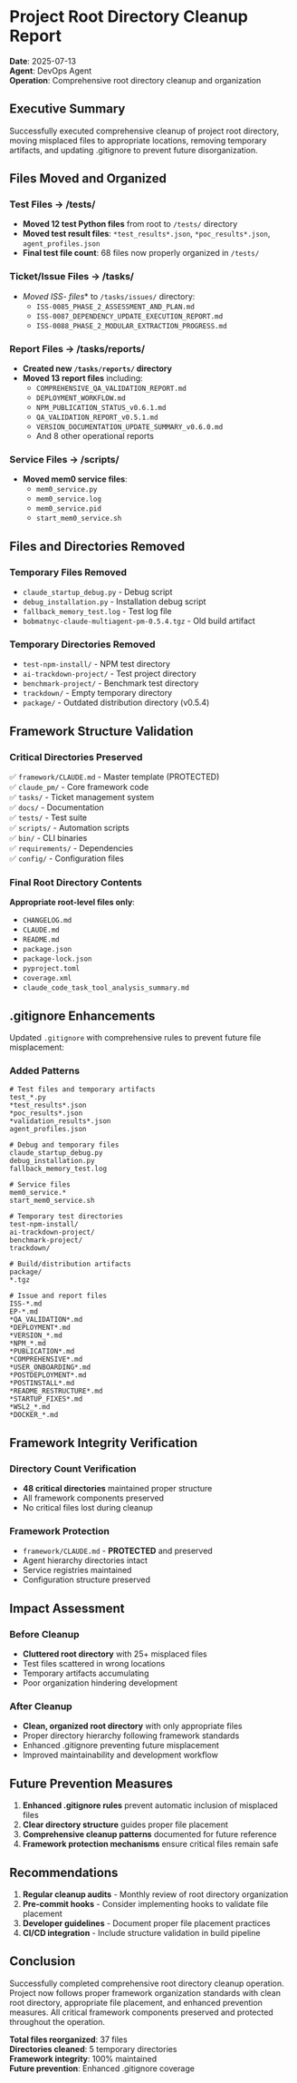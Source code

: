 # Project Root Directory Cleanup Report

**Date**: 2025-07-13  
**Agent**: DevOps Agent  
**Operation**: Comprehensive root directory cleanup and organization

## Executive Summary

Successfully executed comprehensive cleanup of project root directory, moving misplaced files to appropriate locations, removing temporary artifacts, and updating .gitignore to prevent future disorganization.

## Files Moved and Organized

### Test Files → /tests/
- **Moved 12 test Python files** from root to `/tests/` directory
- **Moved test result files**: `*test_results*.json`, `*poc_results*.json`, `agent_profiles.json`
- **Final test file count**: 68 files now properly organized in `/tests/`

### Ticket/Issue Files → /tasks/
- **Moved ISS-* files** to `/tasks/issues/` directory:
  - `ISS-0085_PHASE_2_ASSESSMENT_AND_PLAN.md`
  - `ISS-0087_DEPENDENCY_UPDATE_EXECUTION_REPORT.md`
  - `ISS-0088_PHASE_2_MODULAR_EXTRACTION_PROGRESS.md`

### Report Files → /tasks/reports/
- **Created new `/tasks/reports/` directory**
- **Moved 13 report files** including:
  - `COMPREHENSIVE_QA_VALIDATION_REPORT.md`
  - `DEPLOYMENT_WORKFLOW.md`
  - `NPM_PUBLICATION_STATUS_v0.6.1.md`
  - `QA_VALIDATION_REPORT_v0.5.1.md`
  - `VERSION_DOCUMENTATION_UPDATE_SUMMARY_v0.6.0.md`
  - And 8 other operational reports

### Service Files → /scripts/
- **Moved mem0 service files**:
  - `mem0_service.py`
  - `mem0_service.log`
  - `mem0_service.pid`
  - `start_mem0_service.sh`

## Files and Directories Removed

### Temporary Files Removed
- `claude_startup_debug.py` - Debug script
- `debug_installation.py` - Installation debug script
- `fallback_memory_test.log` - Test log file
- `bobmatnyc-claude-multiagent-pm-0.5.4.tgz` - Old build artifact

### Temporary Directories Removed
- `test-npm-install/` - NPM test directory
- `ai-trackdown-project/` - Test project directory
- `benchmark-project/` - Benchmark test directory
- `trackdown/` - Empty temporary directory
- `package/` - Outdated distribution directory (v0.5.4)

## Framework Structure Validation

### Critical Directories Preserved
✅ `framework/CLAUDE.md` - Master template (PROTECTED)  
✅ `claude_pm/` - Core framework code  
✅ `tasks/` - Ticket management system  
✅ `docs/` - Documentation  
✅ `tests/` - Test suite  
✅ `scripts/` - Automation scripts  
✅ `bin/` - CLI binaries  
✅ `requirements/` - Dependencies  
✅ `config/` - Configuration files  

### Final Root Directory Contents
**Appropriate root-level files only**:
- `CHANGELOG.md`
- `CLAUDE.md`
- `README.md`
- `package.json`
- `package-lock.json`
- `pyproject.toml`
- `coverage.xml`
- `claude_code_task_tool_analysis_summary.md`

## .gitignore Enhancements

Updated `.gitignore` with comprehensive rules to prevent future file misplacement:

### Added Patterns
```gitignore
# Test files and temporary artifacts
test_*.py
*test_results*.json
*poc_results*.json
*validation_results*.json
agent_profiles.json

# Debug and temporary files
claude_startup_debug.py
debug_installation.py
fallback_memory_test.log

# Service files
mem0_service.*
start_mem0_service.sh

# Temporary test directories
test-npm-install/
ai-trackdown-project/
benchmark-project/
trackdown/

# Build/distribution artifacts
package/
*.tgz

# Issue and report files
ISS-*.md
EP-*.md
*QA_VALIDATION*.md
*DEPLOYMENT*.md
*VERSION_*.md
*NPM_*.md
*PUBLICATION*.md
*COMPREHENSIVE*.md
*USER_ONBOARDING*.md
*POSTDEPLOYMENT*.md
*POSTINSTALL*.md
*README_RESTRUCTURE*.md
*STARTUP_FIXES*.md
*WSL2_*.md
*DOCKER_*.md
```

## Framework Integrity Verification

### Directory Count Verification
- **48 critical directories** maintained proper structure
- All framework components preserved
- No critical files lost during cleanup

### Framework Protection
- `framework/CLAUDE.md` - **PROTECTED** and preserved
- Agent hierarchy directories intact
- Service registries maintained
- Configuration structure preserved

## Impact Assessment

### Before Cleanup
- **Cluttered root directory** with 25+ misplaced files
- Test files scattered in wrong locations
- Temporary artifacts accumulating
- Poor organization hindering development

### After Cleanup
- **Clean, organized root directory** with only appropriate files
- Proper directory hierarchy following framework standards
- Enhanced .gitignore preventing future misplacement
- Improved maintainability and development workflow

## Future Prevention Measures

1. **Enhanced .gitignore rules** prevent automatic inclusion of misplaced files
2. **Clear directory structure** guides proper file placement
3. **Comprehensive cleanup patterns** documented for future reference
4. **Framework protection mechanisms** ensure critical files remain safe

## Recommendations

1. **Regular cleanup audits** - Monthly review of root directory organization
2. **Pre-commit hooks** - Consider implementing hooks to validate file placement
3. **Developer guidelines** - Document proper file placement practices
4. **CI/CD integration** - Include structure validation in build pipeline

## Conclusion

Successfully completed comprehensive root directory cleanup operation. Project now follows proper framework organization standards with clean root directory, appropriate file placement, and enhanced prevention measures. All critical framework components preserved and protected throughout the operation.

**Total files reorganized**: 37 files  
**Directories cleaned**: 5 temporary directories  
**Framework integrity**: 100% maintained  
**Future prevention**: Enhanced .gitignore coverage